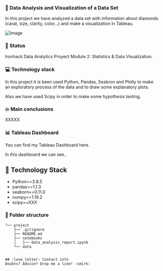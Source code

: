 
### :raising_hand: **Data Analysis and Visualization of a Data Set** 
In this project we have analyzed a data set with information about diamonds (carat, size, clarity, color...) and make a visualization in Tableau.

![Image](https://unsplash.com/photos/u91R8WPaKQU)

### :baby: **Status**
Ironhack Data Analytics Proyect Module 2: Statistics & Data Visualization.

### :computer: **Technology stack**
In this project it is been used Python, Pandas, Seabron and Plotly to make an exploratory process of the data and to draw some explanatory plots.

Also we have used Scipy in order to make some hypothesis testing.

### :boom: **Main conclusions**
XXXXX


### :bar_chart: **Tableau Dashboard**
You can find my Tableau Dashboard here. 

In this dashboard we can see..

## :wrench: Technology Stack
- Python==3.8.5
- pandas==1.1.3
- seaborn==0.11.0
- numpy==1.19.2
- scipy==XXX


### :file_folder: Folder structure
```
└── project
    ├── .gitignore
    ├── README.md
    ├── notebooks
    │   ├── data_analysis_report.ipynb
    └── data


## :love_letter: Contact info
Doubts? Advice? Drop me a line! :smirk:

